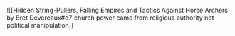 ![[Hidden String-Pullers, Falling Empires and Tactics Against Horse Archers by Bret Devereaux#q7 church power came from religious authority not political manipulation]]

